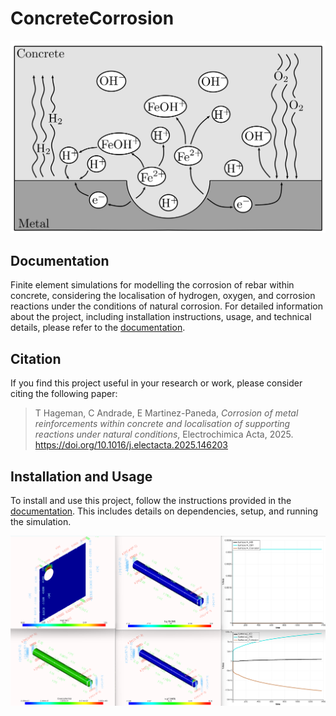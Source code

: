 # ConcreteCorrosion

![Figure 1: Description of the figure](Documentation/Domain.png)

## Documentation

Finite element simulations for modelling the corrosion of rebar within concrete, considering the localisation of hydrogen, oxygen, and corrosion reactions under the conditions of natural corrosion. For detailed information about the project, including installation instructions, usage, and technical details, please refer to the [documentation](Documentation/Doc.pdf).

## Citation

If you find this project useful in your research or work, please consider citing the following paper:

> T Hageman, C Andrade, E Martinez-Paneda, *Corrosion of metal reinforcements within concrete and localisation of supporting reactions under natural conditions*, Electrochimica Acta, 2025. https://doi.org/10.1016/j.electacta.2025.146203

## Installation and Usage

To install and use this project, follow the instructions provided in the [documentation](Documentation/Doc.pdf). This includes details on dependencies, setup, and running the simulation.


![Figure 2: Description of the figure](Documentation/Screenshot.png)